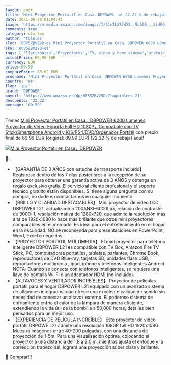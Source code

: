 ```yaml
---
layout: post
title: 'Mini Proyector Portátil en Casa，DBPOWER  al 22.22 % de rebaja'
date: 2021-05-28 01:04:42
image: 'https://m.media-amazon.com/images/I/51xILXSfdXS._SL500_._SL400_.jpg'
comments: true
category: ofertas
author: 'tole.es'
slug: 'B085ZBV29D-es Mini Proyector Portátil en Casa，DBPOWER 6000 Lúmenes...'
sku: 'B085ZBV29D-es'
tags: [ 'Electrónica','Proyectores','TV, vídeo y home cinema','android','dbpower', ]
actualPrice: 69.99 EUR
currency: EUR
price: 69.99
comparePrice: 89.99 EUR
prodname: 'Mini Proyector Portátil en Casa，DBPOWER 6000 Lúmenes Proyector de Video Soporta Full HD 1080P，Compatible con TV Stick/Smartphone Android y iOS/PS4/DVD/Ordenador Portátil'
country: 'es'
flag: '🇪🇸'
brand: 'DBPOWER'
buyurl: 'https://www.amazon.es/dp/B085ZBV29D/?tag=tolees-21'
descuento: '22.22'
average: '69.99'
---
```


Tienes [Mini Proyector Portátil en Casa，DBPOWER 6000 Lúmenes Proyector de Video Soporta Full HD 1080P，Compatible con TV Stick/Smartphone Android y iOS/PS4/DVD/Ordenador Portátil](https://www.amazon.es/dp/B085ZBV29D/?tag=tolees-21) con precio final de  69.99 EUR (original: 89.99 EUR) (22.22 %  de rebaja) aqui!

[![Mini Proyector Portátil en Casa，DBPOWER ](https://m.media-amazon.com/images/I/51xILXSfdXS._SL500_._SL400_.jpg)](https://www.amazon.es/dp/B085ZBV29D/?tag=tolees-21)

🔎:

- 【GARANTÍA DE 3 AÑOS con estuche de transporte incluido】 Regístrese dentro de los 7 días posteriores a la recepción de su proyector para obtener una garantía activa de 3 AÑOS y obtenga un regalo exclusivo gratis. El servicio al cliente profesional y el soporte técnico gratuito están disponibles. Si tiene alguna pregunta con su compra, no dude en contactarnos en cualquier momento.
- 【BRILLO Y CLARIDAD DESTACABLES】 Mini proyector de video LCD DBPOWER L21, actualizado a 200ANSI-6000Lux, relación de contraste de 3000: 1, resolución nativa de 1280x720, que admite la resolución más alta de 1920x1080 lo hace más brillante que otros mini proyectores comparables en el mercado. Es ideal para el entretenimiento en el hogar en la oscuridad. NO se recomienda para presentaciones en PowerPoint, Word, Excel o negocios.
- 【PROYECTOR PORTÁTIL MULTIMEDIA】 El mini proyector para teléfono inteligente DBPOWER L21 es compatible con TV Box, Amazon Fire TV Stick, PC, computadoras portátiles, tabletas, parlantes, Chrome Book, reproductores de DVD Blue-ray, tarjetas SD, unidades flash USB, reproductores multimedia , ipad, iphone y teléfonos inteligentes Android NOTA: Cuando se conecta con teléfonos inteligentes, se requiere una llave de pantalla Wi-Fi o un adaptador HDMI (no incluido).
- 【ALTAVOCES Y VENTILADOR INCREÍBLES】 Proyector de películas portátil para el hogar DBPOWER L21 equipado con un avanzado sistema de altavoces integrados, que ofrece una excelente calidad de sonido sin necesidad de conectar un altavoz externo. El poderoso sistema de enfriamiento enfría el calor de la lámpara de manera eficiente, extendiendo la vida útil de la bombilla a 50,000 horas, detalles bien pensados para un mejor uso.
- 【EXPERIENCIA DE PELÍCULA INCREÍBLE】 Este proyector de video portátil DBPOWE L21 admite una resolución 1080P full HD 1920x1080. Muestra imágenes entre 40-200 pulgadas, con una distancia de proyección de 1-5m. Para una visualización óptima, colocando el proyector a una distancia de 1.8 a 2.0 m, mientras ajusta el enfoque y la corrección trapezoidal, logrará una proyección súper clara y brillante.

[🛒 Comprar!!!](https://www.amazon.es/dp/B085ZBV29D/?tag=tolees-21)
